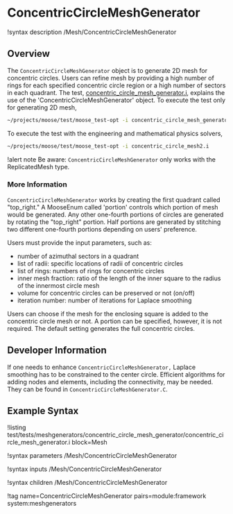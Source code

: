 # ConcentricCircleMeshGenerator

!syntax description /Mesh/ConcentricCircleMeshGenerator

## Overview

The `ConcentricCircleMeshGenerator` object is to generate 2D mesh for concentric circles. Users can refine mesh by providing a high number of rings for each specified concentric circle region or a high number of sectors in each quadrant. The test, [concentric_circle_mesh_generator.i](test/tests/meshgenerators/concentric_circle_mesh_generator/concentric_circle_mesh_generator.i), explains the use of the 'ConcentricCircleMeshGenerator' object. To execute the test only for generating 2D mesh,

```bash
~/projects/moose/test/moose_test-opt -i concentric_circle_mesh_generator.i --mesh-only
```

To execute the test with the engineering and mathematical physics solvers,

```bash
~/projects/moose/test/moose_test-opt -i concentric_circle_mesh2.i
```

!alert note
Be aware: `ConcentricCircleMeshGenerator` only works with the ReplicatedMesh type.

### More Information

`ConcentricCircleMeshGenerator` works by creating the first quadrant called "top_right." A MooseEnum called 'portion' controls which portion of mesh would be generated. Any other one-fourth portions of circles are generated by rotating the "top_right" portion. Half portions are generated by stitching two different one-fourth portions depending on users' preference.

Users must provide the input parameters, such as:
- number of azimuthal sectors in a quadrant
- list of radii: specific locations of radii of concentric circles
- list of rings: numbers of rings for concentric circles
- inner mesh fraction: ratio of the length of the inner square to the radius of the innermost circle mesh
- volume for concentric circles can be preserved or not (on/off)
- iteration number: number of iterations for Laplace smoothing

Users can choose if the mesh for the enclosing square is added to the concentric circle mesh or not. A portion can be specified, however, it is not required. The default setting generates the full concentric circles.

## Developer Information

If one needs to enhance `ConcentricCircleMeshGenerator,` Laplace smoothing has to be constrained to the center circle. Efficient algorithms for adding nodes and elements, including the connectivity, may be needed. They can be found in `ConcentricCircleMeshGenerator.C`.  

## Example Syntax

!listing test/tests/meshgenerators/concentric_circle_mesh_generator/concentric_circle_mesh_generator.i block=Mesh

!syntax parameters /Mesh/ConcentricCircleMeshGenerator

!syntax inputs /Mesh/ConcentricCircleMeshGenerator

!syntax children /Mesh/ConcentricCircleMeshGenerator

!tag name=ConcentricCircleMeshGenerator pairs=module:framework system:meshgenerators
